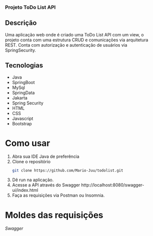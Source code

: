 ###  Projeto ToDo List API
## Descrição
Uma aplicação web onde é criado uma ToDo List API com um view, o projeto conta com uma estrutura CRUD e comunicações via arquitetura REST. Conta com autorização e autenticação de usuários via SpringSecurity.

## Tecnologias
- Java
- SpringBoot
- MySql
- SpringData
- Jakarta
- Spring Security
- HTML
- CSS
- Javascript
- Bootstrap

# Como usar
1. Abra sua IDE Java de preferência
2. Clone o repositório
   ```sh
   git clone https://github.com/Mario-Juu/todolist.git
   ```
3. Dê run na aplicação.
4. Acesse a API através do Swagger http://localhost:8080/swagger-ui/index.html
5. Faça as requisições via Postman ou Insomnia.

# Moldes das requisições
*Swagger*


 

